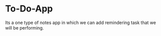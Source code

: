 # To-Do-App
Its a one type of notes app in which we can add remindering task that we will be performing.
